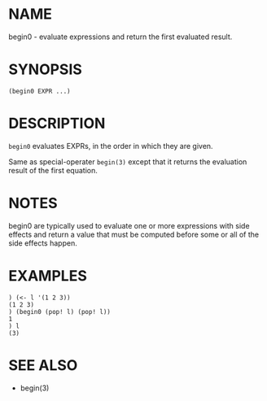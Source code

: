 # NAME
begin0 - evaluate expressions and return the first evaluated result.

# SYNOPSIS

    (begin0 EXPR ...)

# DESCRIPTION
`begin0` evaluates EXPRs, in the order in which they are given.

Same as special-operater `begin(3)` except that it returns the evaluation result of the first equation.

# NOTES
begin0 are typically used to evaluate one or more expressions with side effects and return a value that must be computed before some or all of the side effects happen.

# EXAMPLES

    ) (<- l '(1 2 3))
    (1 2 3)
    ) (begin0 (pop! l) (pop! l))
    1
    ) l
    (3)

# SEE ALSO
- begin(3)
